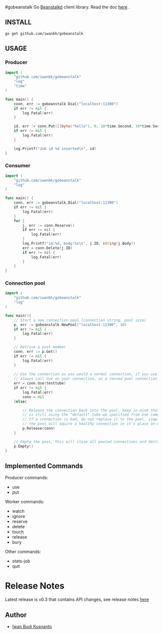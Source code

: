 #gobeanstalk
Go [Beanstalkd](http://kr.github.io/beanstalkd/) client library.
Read the doc [here](http://godoc.org/github.com/iwanbk/gobeanstalk) .

## INSTALL
	go get github.com/iwanbk/gobeanstalk


## USAGE

### Producer
```go
import (
	"github.com/iwanbk/gobeanstalk"
	"log"
	"time"
)

func main() {
	conn, err := gobeanstalk.Dial("localhost:11300")
	if err != nil {
		log.Fatal(err)
	}

	id, err := conn.Put([]byte("hello"), 0, 10*time.Second, 30*time.Second)
	if err != nil {
		log.Fatal(err)
	}

	log.Printf("Job id %d inserted\n", id)
}

```

### Consumer
```go
import (
	"github.com/iwanbk/gobeanstalk"
	"log"
)

func main() {
	conn, err := gobeanstalk.Dial("localhost:11300")
	if err != nil {
		log.Fatal(err)
	}
	for {
		j, err := conn.Reserve()
		if err != nil {
			log.Fatal(err)
		}
		log.Printf("id:%d, body:%s\n", j.ID, string(j.Body))
		err = conn.Delete(j.ID)
		if err != nil {
			log.Fatal(err)
		}
	}
}
```


### Connection pool
```go
import (
	"github.com/iwanbk/gobeanstalk"
	"log"
)

func main(){
	// Start a new connection pool (connection string, pool size)
	p, err := gobeanstalk.NewPool("localhost:11300", 10)
	if err != nil {
		log.Fatal(err)
	}

	// Retrive a pool member
	conn, err := p.Get()
	if err != nil {
		log.Fatal(err)
	}
	
	// Use the connection as you would a normal connection, if you use multiple tubes
	// always call Use on your connection, as a reused pool connection does not reset the tube
	err = conn.Use(testtube)
	if err != nil {
		log.Fatal(err)
		conn = nil
	}else{

		// Release the connection back into the pool, keep in mind that this connection 
		// is still using the "default" tube we specified from Use command.
		// If a connection is bad, do not replace it to the pool, simply derefrence it,
		// the pool will aquire a healthy connection in it's place on-demand
		p.Release(conn)
	}

	// Empty the pool, this will close all pooled connections and destroy the pool
	p.Empty()
}
```


## Implemented Commands

Producer commands:

* use
* put

Worker commands:

* watch
* ignore
* reserve
* delete
* touch
* release
* bury

Other commands:

* stats-job
* quit


# Release Notes
Latest release is v0.3 that contains API changes, see release notes [here](https://github.com/iwanbk/gobeanstalk/blob/master/ReleaseNotes.txt)

## Author

* [Iwan Budi Kusnanto](http://iwan.my.id)
